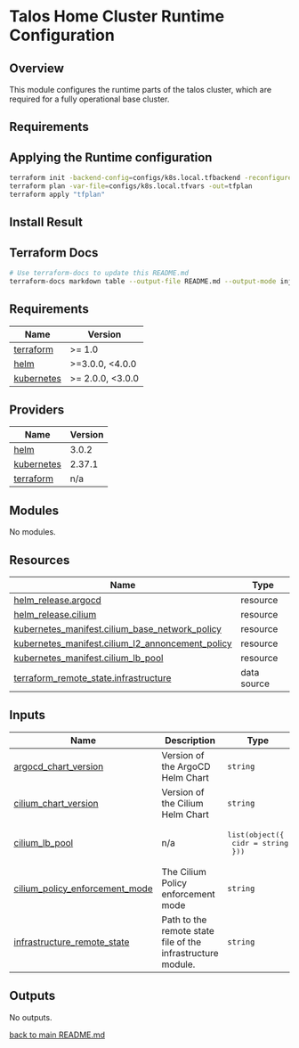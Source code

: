# Talos Home Cluster Runtime Configuration

## Overview

This module configures the runtime parts of the talos cluster, which are required for a fully
operational base cluster.

## Requirements


## Applying the Runtime configuration

```bash
terraform init -backend-config=configs/k8s.local.tfbackend -reconfigure -upgrade
terraform plan -var-file=configs/k8s.local.tfvars -out=tfplan
terraform apply "tfplan"
```

## Install Result


## Terraform Docs

```bash
# Use terraform-docs to update this README.md
terraform-docs markdown table --output-file README.md --output-mode inject .
```

<!-- BEGIN_TF_DOCS -->
## Requirements

| Name | Version |
|------|---------|
| <a name="requirement_terraform"></a> [terraform](#requirement\_terraform) | >= 1.0 |
| <a name="requirement_helm"></a> [helm](#requirement\_helm) | >=3.0.0, <4.0.0 |
| <a name="requirement_kubernetes"></a> [kubernetes](#requirement\_kubernetes) | >= 2.0.0, <3.0.0 |

## Providers

| Name | Version |
|------|---------|
| <a name="provider_helm"></a> [helm](#provider\_helm) | 3.0.2 |
| <a name="provider_kubernetes"></a> [kubernetes](#provider\_kubernetes) | 2.37.1 |
| <a name="provider_terraform"></a> [terraform](#provider\_terraform) | n/a |

## Modules

No modules.

## Resources

| Name | Type |
|------|------|
| [helm_release.argocd](https://registry.terraform.io/providers/hashicorp/helm/latest/docs/resources/release) | resource |
| [helm_release.cilium](https://registry.terraform.io/providers/hashicorp/helm/latest/docs/resources/release) | resource |
| [kubernetes_manifest.cilium_base_network_policy](https://registry.terraform.io/providers/hashicorp/kubernetes/latest/docs/resources/manifest) | resource |
| [kubernetes_manifest.cilium_l2_annoncement_policy](https://registry.terraform.io/providers/hashicorp/kubernetes/latest/docs/resources/manifest) | resource |
| [kubernetes_manifest.cilium_lb_pool](https://registry.terraform.io/providers/hashicorp/kubernetes/latest/docs/resources/manifest) | resource |
| [terraform_remote_state.infrastructure](https://registry.terraform.io/providers/hashicorp/terraform/latest/docs/data-sources/remote_state) | data source |

## Inputs

| Name | Description | Type | Default | Required |
|------|-------------|------|---------|:--------:|
| <a name="input_argocd_chart_version"></a> [argocd\_chart\_version](#input\_argocd\_chart\_version) | Version of the ArgoCD Helm Chart | `string` | `"8.1.2"` | no |
| <a name="input_cilium_chart_version"></a> [cilium\_chart\_version](#input\_cilium\_chart\_version) | Version of the Cilium Helm Chart | `string` | `"1.17.5"` | no |
| <a name="input_cilium_lb_pool"></a> [cilium\_lb\_pool](#input\_cilium\_lb\_pool) | n/a | <pre>list(object({<br/>    cidr = string<br/>  }))</pre> | n/a | yes |
| <a name="input_cilium_policy_enforcement_mode"></a> [cilium\_policy\_enforcement\_mode](#input\_cilium\_policy\_enforcement\_mode) | The Cilium Policy enforcement mode | `string` | `"always"` | no |
| <a name="input_infrastructure_remote_state"></a> [infrastructure\_remote\_state](#input\_infrastructure\_remote\_state) | Path to the remote state file of the infrastructure module. | `string` | n/a | yes |

## Outputs

No outputs.
<!-- END_TF_DOCS -->

[back to main README.md](../README.md)
